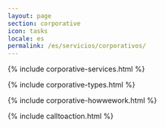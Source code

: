 ```yaml
---
layout: page
section: corporative
icon: tasks
locale: es
permalink: /es/servicios/corporativos/
---
```


{% include corporative-services.html %}

{% include corporative-types.html %}

{% include corporative-howwework.html %}

{% include calltoaction.html %}
